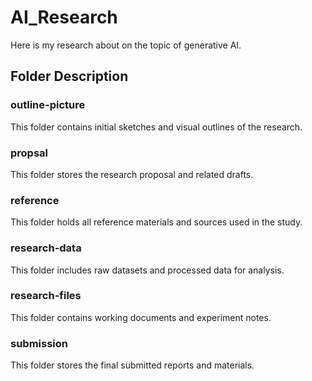 # AI_Research

Here is my research about on the topic of generative AI.

## Folder Description

### outline-picture
This folder contains initial sketches and visual outlines of the research.

### propsal 
This folder stores the research proposal and related drafts.

### reference
This folder holds all reference materials and sources used in the study.

### research-data
This folder includes raw datasets and processed data for analysis.

### research-files
This folder contains working documents and experiment notes.

### submission
This folder stores the final submitted reports and materials.
